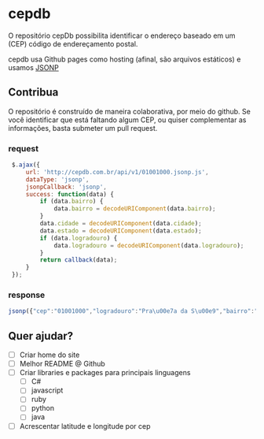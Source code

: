 # cepdb

O repositório cepDb possibilita identificar o endereço baseado em um (CEP) código de endereçamento postal. 

cepdb usa Github pages como hosting (afinal, são arquivos estáticos) e usamos [JSONP](https://pt.wikipedia.org/wiki/JSONP)

## Contribua
O repositório é construído de maneira colaborativa, por meio do github. Se você identificar que está faltando algum CEP, ou quiser complementar as informações, basta submeter um pull request.



### request

```javascript
 $.ajax({
     url: 'http://cepdb.com.br/api/v1/01001000.jsonp.js',
     dataType: 'jsonp',
     jsonpCallback: 'jsonp',
     success: function(data) {
         if (data.bairro) {
             data.bairro = decodeURIComponent(data.bairro);
         }
         data.cidade = decodeURIComponent(data.cidade);
         data.estado = decodeURIComponent(data.estado);
         if (data.logradouro) {
             data.logradouro = decodeURIComponent(data.logradouro);
         }
         return callback(data);
     }
 });
```

### response

```javascript
jsonp({"cep":"01001000","logradouro":"Pra\u00e7a da S\u00e9","bairro":"S\u00e9","cidade":"S\u00e3o Paulo","uf":"SP","estado":"S\u00e3o Paulo"});
```

## Quer ajudar? 

- [ ] Criar home do site
- [ ] Melhor README @ Github
- [ ] Criar libraries e packages para principais linguagens
    - [ ] C#
    - [ ] javascript
    - [ ] ruby
    - [ ] python
    - [ ] java
- [ ] Acrescentar latitude e longitude por cep
